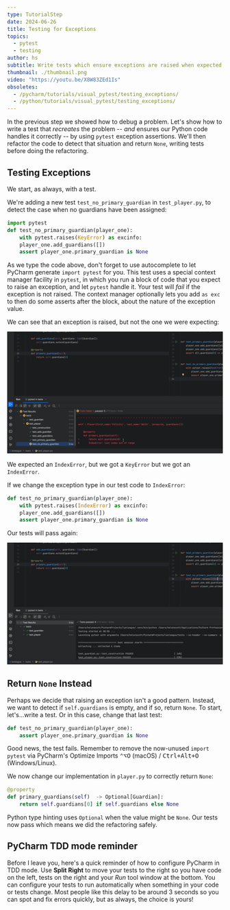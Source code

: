 ```yaml
---
type: TutorialStep
date: 2024-06-26
title: Testing for Exceptions
topics:
  - pytest
  - testing
author: hs
subtitle: Write tests which ensure exceptions are raised when expected.
thumbnail: ./thumbnail.png
video: "https://youtu.be/X8W83ZEd1Is"
obsoletes:
  - /pycharm/tutorials/visual_pytest/testing_exceptions/
  - /python/tutorials/visual_pytest/testing_exceptions/
---
```


In the previous step we showed how to debug a problem. Let's show how to write a test that _recreates_ the problem -- _and_ ensures our Python code handles it correctly -- by using `pytest` exception assertions. We'll then refactor the code to detect that situation and return `None`, writing tests before doing the refactoring.

## Testing Exceptions

We start, as always, with a test.

We're adding a new test `test_no_primary_guardian` in `test_player.py`, to detect the case when no guardians have been assigned:

```python {
import pytest
def test_no_primary_guardian(player_one):
    with pytest.raises(KeyError) as excinfo:
    player_one.add_guardians([])
    assert player_one.primary_guardian is None
```

As we type the code above, don't forget to use autocomplete to let PyCharm generate `import pytest` for you. This test uses a special context manager facility in `pytest`, in which you run a block of code that you expect to raise an exception, and let `pytest` handle it. Your test will _fail_ if the exception is not raised. The context manager optionally lets you add `as exc` to then do some asserts after the block, about the nature of the exception value.

We can see that an exception is raised, but not the one we were expecting:

![wrong-exception.png](wrong-exception.png)

We expected an `IndexError`, but we got a `KeyError` but we got an `IndexError`.

If we change the exception type in our test code to `IndexError`:

```python {
def test_no_primary_guardian(player_one):
    with pytest.raises(IndexError) as excinfo:
    player_one.add_guardians([])
    assert player_one.primary_guardian is None
```

Our tests will pass again:

![tests-passing.png](tests-passing.png)

## Return `None` Instead

Perhaps we decide that raising an exception isn't a good pattern. Instead, we want to detect if `self.guardians` is empty, and if so, return `None`. To start, let's...write a test. Or in this case, change that last test:

```python
def test_no_primary_guardian(player_one):
    assert player_one.primary_guardian is None
```

Good news, the test fails. Remember to remove the now-unused `import pytest` via PyCharm's Optimize Imports <kbd>⌃⌥O</kbd> (macOS) / <kbd>Ctrl+Alt+O</kbd> (Windows/Linux).

We now change our implementation in `player.py` to correctly return `None`:

```python
@property
def primary_guardians(self)  -> Optional[Guardian]:
    return self.guardians[0] if self.guardians else None
```

Python type hinting uses `Optional` when the value might be `None`. Our tests now pass which means we did the refactoring safely.

## PyCharm TDD mode reminder

Before I leave you, here's a quick reminder of how to configure PyCharm in TDD mode. Use **Split Right** to move your tests to the right so you have code on the left, tests on the right and your _Run_ tool window at the bottom. You can configure your tests to run automatically when something in your code or tests change. Most people like this delay to be around 3 seconds so you can spot and fix errors quickly, but as always, the choice is yours!
